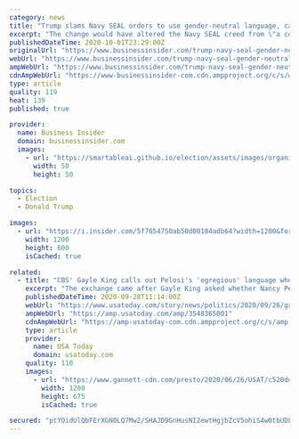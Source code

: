 ```yaml
---
category: news
title: "Trump slams Navy SEAL orders to use gender-neutral language, calls it 'ridiculous'"
excerpt: "The change would have altered the Navy SEAL creed from \"a common man\" to \"common citizens.\""
publishedDateTime: 2020-10-01T23:29:00Z
originalUrl: "https://www.businessinsider.com/trump-navy-seal-gender-neutral-language-2020-10"
webUrl: "https://www.businessinsider.com/trump-navy-seal-gender-neutral-language-2020-10"
ampWebUrl: "https://www.businessinsider.com/trump-navy-seal-gender-neutral-language-2020-10?amp"
cdnAmpWebUrl: "https://www-businessinsider-com.cdn.ampproject.org/c/s/www.businessinsider.com/trump-navy-seal-gender-neutral-language-2020-10?amp"
type: article
quality: 119
heat: 139
published: true

provider:
  name: Business Insider
  domain: businessinsider.com
  images:
    - url: "https://smartableai.github.io/election/assets/images/organizations/businessinsider.com-50x50.jpg"
      width: 50
      height: 50

topics:
  - Election
  - Donald Trump

images:
  - url: "https://i.insider.com/5f7654750ab50d00184adb64?width=1200&format=jpeg"
    width: 1200
    height: 600
    isCached: true

related:
  - title: "CBS' Gayle King calls out Pelosi's 'egregious' language when she refers to Trump allies as 'henchmen'"
    excerpt: "The exchange came after Gayle King asked whether Nancy Pelosi still felt that Joe Biden shouldn't debate Donald Trump."
    publishedDateTime: 2020-09-28T11:14:00Z
    webUrl: "https://www.usatoday.com/story/news/politics/2020/09/26/gayle-king-egregious-pelosi-call-trump-allies-henchmen/3548365001/"
    ampWebUrl: "https://amp.usatoday.com/amp/3548365001"
    cdnAmpWebUrl: "https://amp-usatoday-com.cdn.ampproject.org/c/s/amp.usatoday.com/amp/3548365001"
    type: article
    provider:
      name: USA Today
      domain: usatoday.com
    quality: 110
    images:
      - url: "https://www.gannett-cdn.com/presto/2020/06/26/USAT/c520ddb6-ba52-4c2c-aa2a-c87c91a30630-AP_Congress_Pelosi.jpg?auto=webp&crop=3779,2126,x0,y36&format=pjpg&width=1200"
        width: 1200
        height: 675
        isCached: true

secured: "ptYOidUlQbFErXGN0LQ7Mw2/SHAJD9GnHusNI2ewtHgjbZcV5ohiS4w0tbUDLUPtw0AcBKNvkK2fU57zYNZ/DTX80yQqttomZo4Uwl3qwCQ8DVYTAPqnsZiEtwqkZ5H76iHqKvH+AR4a1AJu7gAbiuWX4Tl88hmU86lsgkoZJYCJrW+fIxiG4Syhsf0alc8lXdu5hrRRT6V6DXvJY8f9EB9WVDmXsaEClAfCigwVAzjVyvJKEew1GYekyVLz6FQFhqWLYQM1bvs/Lj54+zWg3IEneGOEfWT4Gv6ehXHi0WOEQpcLRMxx75Vvm9pY86meRXS87ZoJd0515ztiio//oMD8zq/8OC8T9DoPKj6x3J4=;iVdCIe5yzP8mtDEMnEpwEg=="
---
```


